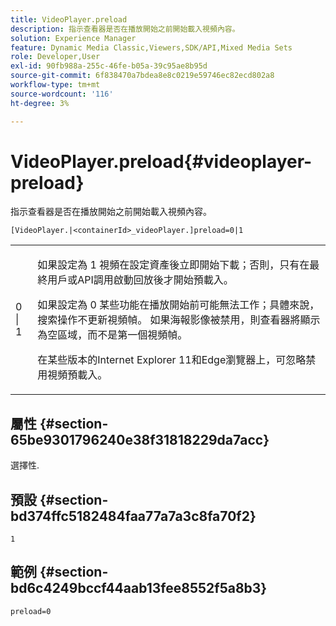 ```yaml
---
title: VideoPlayer.preload
description: 指示查看器是否在播放開始之前開始載入視頻內容。
solution: Experience Manager
feature: Dynamic Media Classic,Viewers,SDK/API,Mixed Media Sets
role: Developer,User
exl-id: 90fb988a-255c-46fe-b05a-39c95ae8b95d
source-git-commit: 6f838470a7bdea8e8c0219e59746ec82ecd802a8
workflow-type: tm+mt
source-wordcount: '116'
ht-degree: 3%

---
```


# VideoPlayer.preload{#videoplayer-preload}

指示查看器是否在播放開始之前開始載入視頻內容。

`[VideoPlayer.|<containerId>_videoPlayer.]preload=0|1`

<table id="table_AE7AAFA9B4374E31B51D06511EB96401"> 
 <tbody> 
  <tr> 
   <td colname="col1"> <p> <span class="codeph"> 0 | 1 </span> </p> </td> 
   <td colname="col2"> <p> 如果設定為 <span class="codeph"> 1 </span> 視頻在設定資產後立即開始下載；否則，只有在最終用戶或API調用啟動回放後才開始預載入。 </p> <p>如果設定為 <span class="codeph"> 0 </span> 某些功能在播放開始前可能無法工作；具體來說，搜索操作不更新視頻幀。 如果海報影像被禁用，則查看器將顯示為空區域，而不是第一個視頻幀。 </p> <p>在某些版本的Internet Explorer 11和Edge瀏覽器上，可忽略禁用視頻預載入。 </p> </td> 
  </tr> 
 </tbody> 
</table>

## 屬性 {#section-65be9301796240e38f31818229da7acc}

選擇性.

## 預設 {#section-bd374ffc5182484faa77a7a3c8fa70f2}

`1`

## 範例 {#section-bd6c4249bccf44aab13fee8552f5a8b3}

`preload=0`
